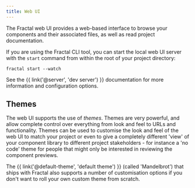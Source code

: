 ```yaml
---
title: Web UI
---
```


The Fractal web UI provides a web-based interface to browse your components and their associated files, as well as read project documentation.

If you are using the Fractal CLI tool, you can start the local web UI server with the `start` command from within the root of your project directory:

```plain
fractal start --watch
```

See the {{ link('@server', 'dev server') }} documentation for more information and configuration options.

<!-- The UI itself is generated by _themes_, allowing the interface (and URLs) to be {{ link('@customisation-web', 'completely customised') }}, if required. The {{ link('@default-theme', 'default theme') }} (called 'Mandelbrot') that ships with Fractal also supports a number of customisation options if you don't want to roll your own custom theme from scratch. -->


## Themes

The web UI supports the use of *themes*. Themes are very powerful, and allow complete control over everything from look and feel to URLs and functionality. Themes can be used to customise the look and feel of the web UI to match your project or even to give a completely different 'view' of your component library to different project stakeholders - for instance a 'no code' theme for people that might only be interested in reviewing the component previews.

The {{ link('@default-theme', 'default theme') }} (called 'Mandelbrot') that ships with Fractal also supports a number of customisation options if you don't want to roll your own custom theme from scratch.

<!--

## Local development server

## Exporting to static HTML

## Static Assets

-->
